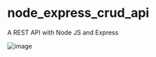 # node_express_crud_api

A REST API with Node JS and Express

![image](https://github.com/SRodriguezBottero/node_express_crud_api/assets/56900882/050e94e8-e1f4-4047-8204-4ff3faddabe5)
